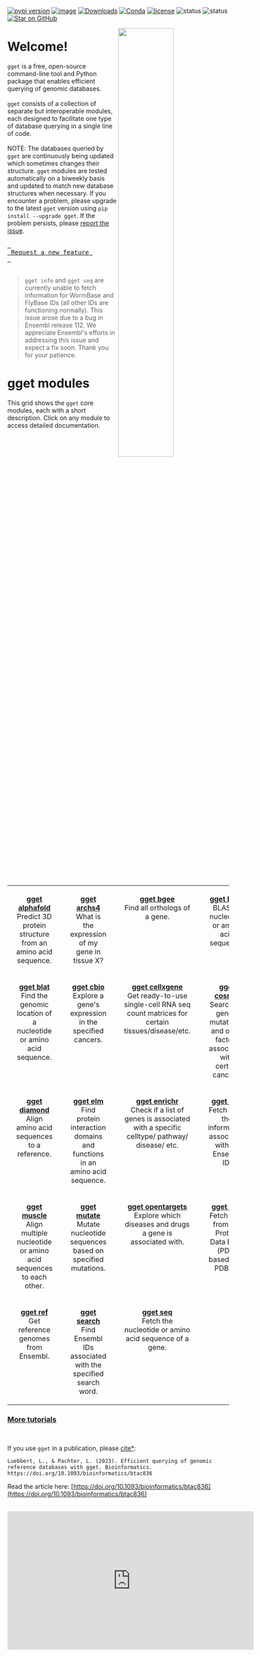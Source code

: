 [![pypi version](https://img.shields.io/pypi/v/gget)](https://pypi.org/project/gget)
[![image](https://anaconda.org/bioconda/gget/badges/version.svg)](https://anaconda.org/bioconda/gget)
[![Downloads](https://static.pepy.tech/personalized-badge/gget?period=total&units=international_system&left_color=grey&right_color=brightgreen&left_text=Downloads)](https://pepy.tech/project/gget)
[![Conda](https://img.shields.io/conda/dn/bioconda/gget?logo=Anaconda)](https://anaconda.org/bioconda/gget)
[![license](https://img.shields.io/pypi/l/gget)](LICENSE)
![status](https://github.com/pachterlab/gget/actions/workflows/ci.yml/badge.svg)
![status](https://github.com/lauraluebbert/test_gget_alphafold/actions/workflows/CI_alphafold.yml/badge.svg)
[![Star on GitHub](https://img.shields.io/github/stars/pachterlab/gget.svg?style=social)](https://github.com/pachterlab/gget/)  

[<img align="right" width="50%" height="50%" src="https://github.com/pachterlab/gget/blob/main/docs/assets/website_v2_gget_overview.png?raw=true" />](https://raw.githubusercontent.com/pachterlab/gget/main/figures/gget_overview.png)

# Welcome!
  
`gget` is a free, open-source command-line tool and Python package that enables efficient querying of genomic databases.  
<br>
`gget` consists of a collection of separate but interoperable modules, each designed to facilitate one type of database querying in a single line of code.   
<br>
NOTE: The databases queried by `gget` are continuously being updated which sometimes changes their structure. `gget` modules are tested automatically on a biweekly basis and updated to match new database structures when necessary. If you encounter a problem, please upgrade to the latest `gget` version using `pip install --upgrade gget`. If the problem persists, please [report the issue](https://github.com/pachterlab/gget/issues/new/choose).  
<br>
[<kbd> <br> Request a new feature <br> </kbd>](https://github.com/pachterlab/gget/issues/new/choose)
<br>
<br>
> `gget info` and `gget seq` are currently unable to fetch information for WormBase and FlyBase IDs (all other IDs are functioning normally). This issue arose due to a bug in Ensembl release 112. We appreciate Ensembl's efforts in addressing this issue and expect a fix soon. Thank you for your patience.

# gget modules

This grid shows the `gget` core modules, each with a short description. Click on any module to access detailed documentation.

<table style="width:100%; table-layout:fixed;">
  <tr>
    <td style="width:25%; padding:20px; text-align:center; vertical-align:top;"><a href="./alphafold.md"><strong>gget alphafold</strong></a><br>Predict 3D protein structure from an amino acid sequence.</td>
    <td style="width:25%; padding:20px; text-align:center; vertical-align:top;"><a href="./archs4.md"><strong>gget archs4</strong></a><br>What is the expression of my gene in tissue X?</td>
    <td style="width:25%; padding:20px; text-align:center; vertical-align:top;"><a href="./bgee.md"><strong>gget bgee</strong></a><br>Find all orthologs of a gene.</td>
    <td style="width:25%; padding:20px; text-align:center; vertical-align:top;"><a href="./blast.md"><strong>gget blast</strong></a><br>BLAST a nucleotide or amino acid sequence.</td>
  </tr>
  <tr>
    <td style="width:25%; padding:20px; text-align:center; vertical-align:top;"><a href="./blat.md"><strong>gget blat</strong></a><br>Find the genomic location of a nucleotide or amino acid sequence.</td>
    <td style="width:25%; padding:20px; text-align:center; vertical-align:top;"><a href="./cbio.md"><strong>gget cbio</strong></a><br>Explore a gene's expression in the specified cancers.</td>
    <td style="width:25%; padding:20px; text-align:center; vertical-align:top;"><a href="./cellxgene.md"><strong>gget cellxgene</strong></a><br>Get ready-to-use single-cell RNA seq count matrices for certain tissues/disease/etc.</td>
    <td style="width:25%; padding:20px; text-align:center; vertical-align:top;"><a href="./cosmic.md"><strong>gget cosmic</strong></a><br>Search for genes, mutations, and other factors associated with certain cancers.</td>
  </tr>
  <tr>
    <td style="width:25%; padding:20px; text-align:center; vertical-align:top;"><a href="./diamond.md"><strong>gget diamond</strong></a><br>Align amino acid sequences to a reference.</td>
    <td style="width:25%; padding:20px; text-align:center; vertical-align:top;"><a href="./elm.md"><strong>gget elm</strong></a><br>Find protein interaction domains and functions in an amino acid sequence.</td>
    <td style="width:25%; padding:20px; text-align:center; vertical-align:top;"><a href="./enrichr.md"><strong>gget enrichr</strong></a><br>Check if a list of genes is associated with a specific celltype/ pathway/ disease/ etc.</td>
    <td style="width:25%; padding:20px; text-align:center; vertical-align:top;"><a href="./info.md"><strong>gget info</strong></a><br>Fetch all of the information associated with an Ensembl ID.</td>
  </tr>
  <tr>
    <td style="width:25%; padding:20px; text-align:center; vertical-align:top;"><a href="./muscle.md"><strong>gget muscle</strong></a><br>Align multiple nucleotide or amino acid sequences to each other.</td>
    <td style="width:25%; padding:20px; text-align:center; vertical-align:top;"><a href="./mutate.md"><strong>gget mutate</strong></a><br>Mutate nucleotide sequences based on specified mutations.</td>
    <td style="width:25%; padding:20px; text-align:center; vertical-align:top;"><a href="./opentargets.md"><strong>gget opentargets</strong></a><br>Explore which diseases and drugs a gene is associated with.</td>
    <td style="width:25%; padding:20px; text-align:center; vertical-align:top;"><a href="./pdb.md"><strong>gget pdb</strong></a><br>Fetch data from the Protein Data Bank (PDB) based on a PDB ID.</td>
  </tr>
  <tr>
    <td style="width:25%; padding:20px; text-align:center; vertical-align:top;"><a href="./ref.md"><strong>gget ref</strong></a><br>Get reference genomes from Ensembl.</td>
    <td style="width:25%; padding:20px; text-align:center; vertical-align:top;"><a href="./search.md"><strong>gget search</strong></a><br>Find Ensembl IDs associated with the specified search word.</td>
    <td style="width:25%; padding:20px; text-align:center; vertical-align:top;"><a href="./seq.md"><strong>gget seq</strong></a><br>Fetch the nucleotide or amino acid sequence of a gene.</td>
  </tr>
</table>


### [More tutorials](https://github.com/pachterlab/gget_examples)

<br>  

If you use `gget` in a publication, please [cite*](/gget/en/cite.md):    
```
Luebbert, L., & Pachter, L. (2023). Efficient querying of genomic reference databases with gget. Bioinformatics. https://doi.org/10.1093/bioinformatics/btac836
```
Read the article here: [https://doi.org/10.1093/bioinformatics/btac836](https://doi.org/10.1093/bioinformatics/btac836)

<br>  
<iframe width="560" height="315" src="https://www.youtube.com/embed/cVR0k6Mt97o?si=BJwRyaymmxF9w65f" title="YouTube video player" frameborder="0" allow="accelerometer; autoplay; clipboard-write; encrypted-media; gyroscope; picture-in-picture; web-share" allowfullscreen></iframe>  



